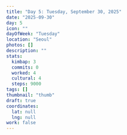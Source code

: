```yaml
---
title: "Day 5: Tuesday, September 30, 2025"
date: "2025-09-30"
day: 5
icon: ""
dayOfWeek: "Tuesday"
location: "Seoul"
photos: []
description: ""
stats:
  kimbap: 3
  commits: 0
  worked: 4
  cultural: 4
  steps: 9000
tags: []
thumbnail: "thumb"
draft: true
coordinates:
  lat: null
  lng: null
work: false
---
```

